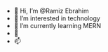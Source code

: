 - 👋 Hi, I’m @Ramiz Ebrahim
- 👀 I’m interested in technology
- 🌱 I’m currently learning MERN
- 💞️
- 📫 

<!---
GetmeV8/GetmeV8 is a ✨ special ✨ repository because its `README.md` (this file) appears on your GitHub profile.
You can click the Preview link to take a look at your changes.
--->
